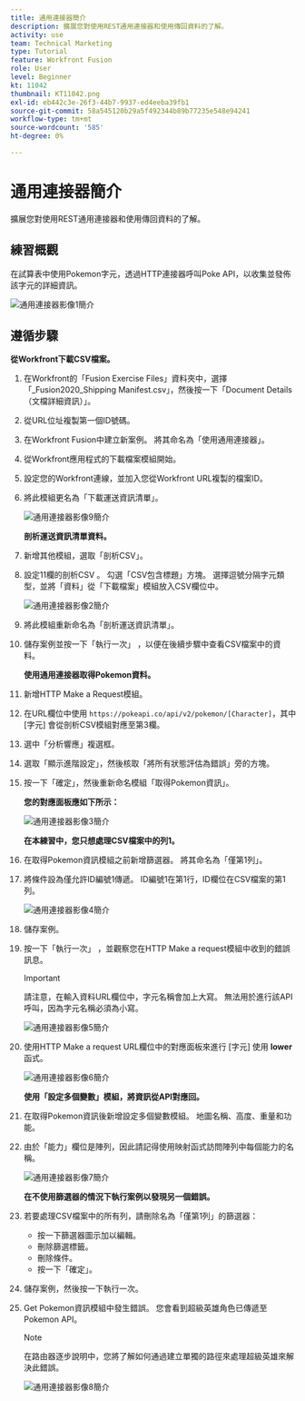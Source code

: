 ```yaml
---
title: 通用連接器簡介
description: 擴展您對使用REST通用連接器和使用傳回資料的了解。
activity: use
team: Technical Marketing
type: Tutorial
feature: Workfront Fusion
role: User
level: Beginner
kt: 11042
thumbnail: KT11042.png
exl-id: eb442c3e-26f3-44b7-9937-ed4eeba39fb1
source-git-commit: 58a545120b29a5f492344b89b77235e548e94241
workflow-type: tm+mt
source-wordcount: '585'
ht-degree: 0%

---
```


# 通用連接器簡介

擴展您對使用REST通用連接器和使用傳回資料的了解。

## 練習概觀

在試算表中使用Pokemon字元，透過HTTP連接器呼叫Poke API，以收集並發佈該字元的詳細資訊。

![通用連接器影像1簡介](../12-exercises/assets/introduction-to-universal-connectors-walkthrough-1.png)

## 遵循步驟

**從Workfront下載CSV檔案。**

1. 在Workfront的「Fusion Exercise Files」資料夾中，選擇「_Fusion2020_Shipping Manifest.csv」，然後按一下「Document Details（文檔詳細資訊）」。
1. 從URL位址複製第一個ID號碼。
1. 在Workfront Fusion中建立新案例。 將其命名為「使用通用連接器」。
1. 從Workfront應用程式的下載檔案模組開始。
1. 設定您的Workfront連線，並加入您從Workfront URL複製的檔案ID。
1. 將此模組更名為「下載運送資訊清單」。

   ![通用連接器影像9簡介](../12-exercises/assets/introduction-to-universal-connectors-walkthrough-9.png)

   **剖析運送資訊清單資料。**

1. 新增其他模組，選取「剖析CSV」。
1. 設定11欄的剖析CSV 。 勾選「CSV包含標題」方塊。 選擇逗號分隔字元類型，並將「資料」從「下載檔案」模組放入CSV欄位中。

   ![通用連接器影像2簡介](../12-exercises/assets/introduction-to-universal-connectors-walkthrough-2.png)

1. 將此模組重新命名為「剖析運送資訊清單」。
1. 儲存案例並按一下「執行一次」 ，以便在後續步驟中查看CSV檔案中的資料。

   **使用通用連接器取得Pokemon資料。**

1. 新增HTTP Make a Request模組。
1. 在URL欄位中使用 `https://pokeapi.co/api/v2/pokemon/[Character]`，其中 [字元] 會從剖析CSV模組對應至第3欄。
1. 選中「分析響應」複選框。
1. 選取「顯示進階設定」，然後核取「將所有狀態評估為錯誤」旁的方塊。
1. 按一下「確定」，然後重新命名模組「取得Pokemon資訊」。

   **您的對應面板應如下所示：**

   ![通用連接器影像3簡介](../12-exercises/assets/introduction-to-universal-connectors-walkthrough-3.png)

   **在本練習中，您只想處理CSV檔案中的列1。**

1. 在取得Pokemon資訊模組之前新增篩選器。 將其命名為「僅第1列」。
1. 將條件設為僅允許ID編號1傳遞。 ID編號1在第1行，ID欄位在CSV檔案的第1列。

   ![通用連接器影像4簡介](../12-exercises/assets/introduction-to-universal-connectors-walkthrough-4.png)

1. 儲存案例。
1. 按一下「執行一次」 ，並觀察您在HTTP Make a request模組中收到的錯誤訊息。

   >[!IMPORTANT]
   >
   >請注意，在輸入資料URL欄位中，字元名稱會加上大寫。 無法用於進行該API呼叫，因為字元名稱必須為小寫。

   ![通用連接器影像5簡介](../12-exercises/assets/introduction-to-universal-connectors-walkthrough-5.png)

1. 使用HTTP Make a request URL欄位中的對應面板來進行 [字元] 使用 **lower** 函式。

   ![通用連接器影像6簡介](../12-exercises/assets/introduction-to-universal-connectors-walkthrough-6.png)

   **使用「設定多個變數」模組，將資訊從API對應回。**

1. 在取得Pokemon資訊後新增設定多個變數模組。 地圖名稱、高度、重量和功能。
1. 由於「能力」欄位是陣列，因此請記得使用映射函式訪問陣列中每個能力的名稱。

   ![通用連接器影像7簡介](../12-exercises/assets/introduction-to-universal-connectors-walkthrough-7.png)

   **在不使用篩選器的情況下執行案例以發現另一個錯誤。**

1. 若要處理CSV檔案中的所有列，請刪除名為「僅第1列」的篩選器：

   + 按一下篩選器圖示加以編輯。
   + 刪除篩選標籤。
   + 刪除條件。
   + 按一下「確定」。

1. 儲存案例，然後按一下執行一次。
1. Get Pokemon資訊模組中發生錯誤。 您會看到超級英雄角色已傳遞至Pokemon API。

   >[!NOTE]
   >
   >在路由器逐步說明中，您將了解如何通過建立單獨的路徑來處理超級英雄來解決此錯誤。

   ![通用連接器影像8簡介](../12-exercises/assets/introduction-to-universal-connectors-walkthrough-8.png)
